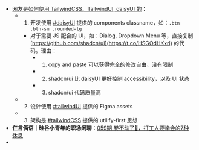 - [网友是如何使用 TailwindCSS、TailwindUI, daisyUI 的](https://twitter.com/ThaddeusJiang/status/1671065505359364101)：
	- 1. 开发使用 [#daisyUI](https://twitter.com/hashtag/daisyUI?src=hashtag_click) 提供的 components classname，如：`.btn .btn-sm .rounded-lg`
		- 对于需要 JS 配合的 UI，如：Dialog, Dropdown Menu 等，直接复制 [https://github.com/shadcn/ui](https://t.co/HSGOdHKxrl) 的代码。理由：
			- 1. copy and paste 可以获得完全的修改自由，没有限制
			- 2. shadcn/ui 比 daisyUI 更好控制 accessibility，以及 UI 状态
			- 3. shadcn/ui 代码质量高
	- 2. 设计使用 [#tailwindUI](https://twitter.com/hashtag/tailwindUI?src=hashtag_click) 提供的 Figma assets
	- 3. 架构是 [#tailwindCSS](https://twitter.com/hashtag/tailwindCSS?src=hashtag_click) 提供的 utilify-first 思想
- **仨言俩语｜硅谷小青年的职场闲聊**：[059期 卷不动了🥱，打工人要学会的7种休息](https://www.xiaoyuzhoufm.com/episode/647ffebd12f13a95bd6f094a)
-